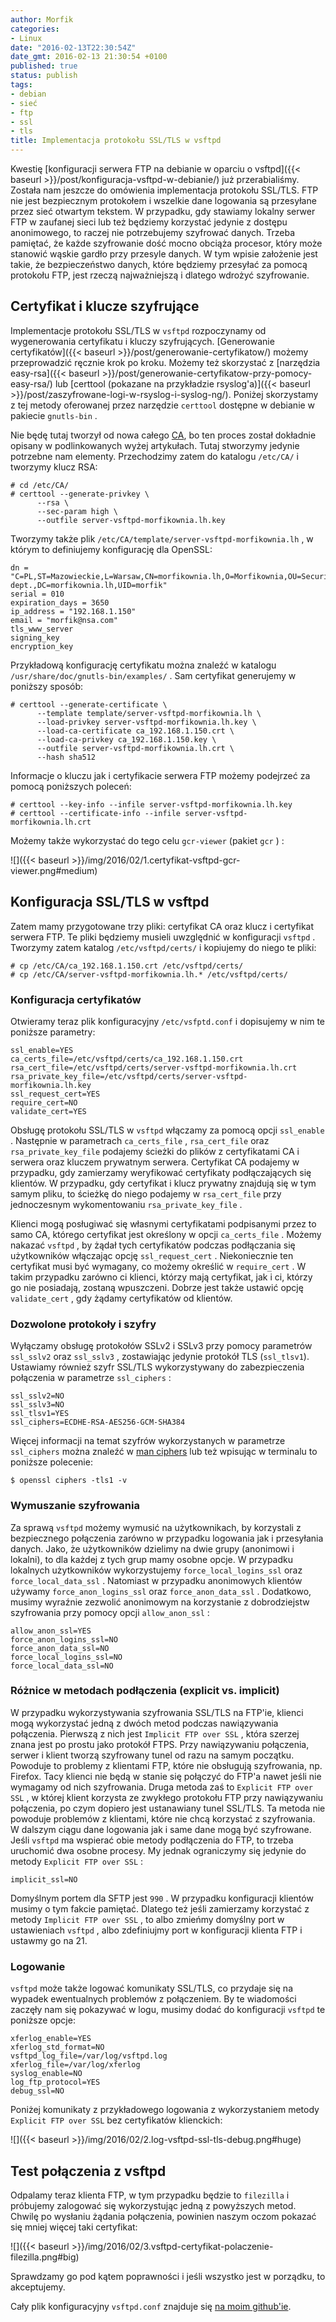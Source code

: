 ```yaml
---
author: Morfik
categories:
- Linux
date: "2016-02-13T22:30:54Z"
date_gmt: 2016-02-13 21:30:54 +0100
published: true
status: publish
tags:
- debian
- sieć
- ftp
- ssl
- tls
title: Implementacja protokołu SSL/TLS w vsftpd
---
```


Kwestię [konfiguracji serwera FTP na debianie w oparciu o
vsftpd]({{< baseurl >}}/post/konfiguracja-vsftpd-w-debianie/) już przerabialiśmy. Została nam
jeszcze do omówienia implementacja protokołu SSL/TLS. FTP nie jest bezpiecznym protokołem i wszelkie
dane logowania są przesyłane przez sieć otwartym tekstem. W przypadku, gdy stawiamy lokalny serwer
FTP w zaufanej sieci lub też będziemy korzystać jedynie z dostępu anonimowego, to raczej nie
potrzebujemy szyfrować danych. Trzeba pamiętać, że każde szyfrowanie dość mocno obciąża procesor,
który może stanowić wąskie gardło przy przesyle danych. W tym wpisie założenie jest takie, że
bezpieczeństwo danych, które będziemy przesyłać za pomocą protokołu FTP, jest rzeczą najważniejszą i
dlatego wdrożyć szyfrowanie.

<!--more-->
## Certyfikat i klucze szyfrujące

Implementacje protokołu SSL/TLS w `vsftpd` rozpoczynamy od wygenerowania certyfikatu i kluczy
szyfrujących. [Generowanie certyfikatów]({{< baseurl >}}/post/generowanie-certyfikatow/) możemy
przeprowadzić ręcznie krok po kroku. Możemy też skorzystać z [narzędzia
easy-rsa]({{< baseurl >}}/post/generowanie-certyfikatow-przy-pomocy-easy-rsa/) lub [certtool
(pokazane na przykładzie
rsyslog'a)]({{< baseurl >}}/post/zaszyfrowane-logi-w-rsyslog-i-syslog-ng/). Poniżej skorzystamy z
tej metody oferowanej przez narzędzie `certtool` dostępne w debianie w pakiecie `gnutls-bin` .

Nie będę tutaj tworzył od nowa całego [CA](https://pl.wikipedia.org/wiki/Urz%C4%85d_certyfikacji),
bo ten proces został dokładnie opisany w podlinkowanych wyżej artykułach. Tutaj stworzymy jedynie
potrzebne nam elementy. Przechodzimy zatem do katalogu `/etc/CA/` i tworzymy klucz RSA:

    # cd /etc/CA/
    # certtool --generate-privkey \
          --rsa \
          --sec-param high \
          --outfile server-vsftpd-morfikownia.lh.key

Tworzymy także plik `/etc/CA/template/server-vsftpd-morfikownia.lh` , w którym to definiujemy
konfigurację dla
    OpenSSL:

    dn = "C=PL,ST=Mazowieckie,L=Warsaw,CN=morfikownia.lh,O=Morfikownia,OU=Security dept.,DC=morfikownia.lh,UID=morfik"
    serial = 010
    expiration_days = 3650
    ip_address = "192.168.1.150"
    email = "morfik@nsa.com"
    tls_www_server
    signing_key
    encryption_key

Przykładową konfigurację certyfikatu można znaleźć w katalogu
`/usr/share/doc/gnutls-bin/examples/` . Sam certyfikat generujemy w poniższy sposób:

    # certtool --generate-certificate \
          --template template/server-vsftpd-morfikownia.lh \
          --load-privkey server-vsftpd-morfikownia.lh.key \
          --load-ca-certificate ca_192.168.1.150.crt \
          --load-ca-privkey ca_192.168.1.150.key \
          --outfile server-vsftpd-morfikownia.lh.crt \
          --hash sha512

Informacje o kluczu jak i certyfikacie serwera FTP możemy podejrzeć za pomocą poniższych poleceń:

    # certtool --key-info --infile server-vsftpd-morfikownia.lh.key
    # certtool --certificate-info --infile server-vsftpd-morfikownia.lh.crt

Możemy także wykorzystać do tego celu `gcr-viewer` (pakiet `gcr` ) :

![]({{< baseurl >}}/img/2016/02/1.certyfikat-vsftpd-gcr-viewer.png#medium)

## Konfiguracja SSL/TLS w vsftpd

Zatem mamy przygotowane trzy pliki: certyfikat CA oraz klucz i certyfikat serwera FTP. Te pliki
będziemy musieli uwzględnić w konfiguracji `vsftpd` . Tworzymy zatem katalog `/etc/vsftpd/certs/` i
kopiujemy do niego te pliki:

    # cp /etc/CA/ca_192.168.1.150.crt /etc/vsftpd/certs/
    # cp /etc/CA/server-vsftpd-morfikownia.lh.* /etc/vsftpd/certs/

### Konfiguracja certyfikatów

Otwieramy teraz plik konfiguracyjny `/etc/vsfptd.conf` i dopisujemy w nim te poniższe parametry:

    ssl_enable=YES
    ca_certs_file=/etc/vsftpd/certs/ca_192.168.1.150.crt
    rsa_cert_file=/etc/vsftpd/certs/server-vsftpd-morfikownia.lh.crt
    rsa_private_key_file=/etc/vsftpd/certs/server-vsftpd-morfikownia.lh.key
    ssl_request_cert=YES
    require_cert=NO
    validate_cert=YES

Obsługę protokołu SSL/TLS w `vsftpd` włączamy za pomocą opcji `ssl_enable` . Następnie w parametrach
`ca_certs_file` , `rsa_cert_file` oraz `rsa_private_key_file` podajemy ścieżki do plików z
certyfikatami CA i serwera oraz kluczem prywatnym serwera. Certyfikat CA podajemy w przypadku, gdy
zamierzamy weryfikować certyfikaty podłączających się klientów. W przypadku, gdy certyfikat i klucz
prywatny znajdują się w tym samym pliku, to ścieżkę do niego podajemy w `rsa_cert_file` przy
jednoczesnym wykomentowaniu `rsa_private_key_file` .

Klienci mogą posługiwać się własnymi certyfikatami podpisanymi przez to samo CA, którego certyfikat
jest określony w opcji `ca_certs_file` . Możemy nakazać `vsftpd` , by żądał tych certyfikatów
podczas podłączania się użytkowników włączając opcję `ssl_request_cert` . Niekoniecznie ten
certyfikat musi być wymagany, co możemy określić w `require_cert` . W takim przypadku zarówno ci
klienci, którzy mają certyfikat, jak i ci, którzy go nie posiadają, zostaną wpuszczeni. Dobrze jest
także ustawić opcję `validate_cert` , gdy żądamy certyfikatów od klientów.

### Dozwolone protokoły i szyfry

Wyłączamy obsługę protokołów SSLv2 i SSLv3 przy pomocy parametrów `ssl_sslv2` oraz `ssl_sslv3` ,
zostawiając jedynie protokół TLS (`ssl_tlsv1`). Ustawiamy również szyfr SSL/TLS wykorzystywany do
zabezpieczenia połączenia w parametrze `ssl_ciphers` :

    ssl_sslv2=NO
    ssl_sslv3=NO
    ssl_tlsv1=YES
    ssl_ciphers=ECDHE-RSA-AES256-GCM-SHA384

Więcej informacji na temat szyfrów wykorzystanych w parametrze `ssl_ciphers` można znaleźć w [man
ciphers](http://manpages.ubuntu.com/manpages/wily/en/man1/ciphers.1ssl.html) lub też wpisując w
terminalu to poniższe polecenie:

    $ openssl ciphers -tls1 -v

### Wymuszanie szyfrowania

Za sprawą `vsftpd` możemy wymusić na użytkownikach, by korzystali z bezpiecznego połączenia zarówno
w przypadku logowania jak i przesyłania danych. Jako, że użytkowników dzielimy na dwie grupy
(anonimowi i lokalni), to dla każdej z tych grup mamy osobne opcje. W przypadku lokalnych
użytkowników wykorzystujemy `force_local_logins_ssl` oraz `force_local_data_ssl` . Natomiast w
przypadku anonimowych klientów używamy `force_anon_logins_ssl` oraz `force_anon_data_ssl` .
Dodatkowo, musimy wyraźnie zezwolić anonimowym na korzystanie z dobrodziejstw szyfrowania przy
pomocy opcji `allow_anon_ssl` :

    allow_anon_ssl=YES
    force_anon_logins_ssl=NO
    force_anon_data_ssl=NO
    force_local_logins_ssl=NO
    force_local_data_ssl=NO

### Różnice w metodach podłączenia (explicit vs. implicit)

W przypadku wykorzystywania szyfrowania SSL/TLS na FTP'ie, klienci mogą wykorzystać jedną z dwóch
metod podczas nawiązywania połączenia. Pierwszą z nich jest `Implicit FTP over SSL` , która szerzej
znana jest po prostu jako protokół FTPS. Przy nawiązywaniu połączenia, serwer i klient tworzą
szyfrowany tunel od razu na samym początku. Powoduje to problemy z klientami FTP, które nie
obsługują szyfrowania, np. Firefox. Tacy klienci nie będą w stanie się połączyć do FTP'a nawet
jeśli nie wymagamy od nich szyfrowania. Druga metoda zaś to `Explicit FTP over SSL` , w której
klient korzysta ze zwykłego protokołu FTP przy nawiązywaniu połączenia, po czym dopiero jest
ustanawiany tunel SSL/TLS. Ta metoda nie powoduje problemów z klientami, które nie chcą korzystać z
szyfrowania. W dalszym ciągu dane logowania jak i same dane mogą być szyfrowane. Jeśli `vsftpd` ma
wspierać obie metody podłączenia do FTP, to trzeba uruchomić dwa osobne procesy. My jednak
ograniczymy się jedynie do metody `Explicit FTP over SSL` :

    implicit_ssl=NO

Domyślnym portem dla SFTP jest `990` . W przypadku konfiguracji klientów musimy o tym fakcie
pamiętać. Dlatego też jeśli zamierzamy korzystać z metody `Implicit FTP over SSL` , to albo
zmieńmy domyślny port w ustawieniach `vsftpd` , albo zdefiniujmy port w konfiguracji klienta FTP i
ustawmy go na 21.

### Logowanie

`vsftpd` może także logować komunikaty SSL/TLS, co przydaje się na wypadek ewentualnych problemów z
połączeniem. By te wiadomości zaczęły nam się pokazywać w logu, musimy dodać do konfiguracji
`vsftpd` te poniższe opcje:

    xferlog_enable=YES
    xferlog_std_format=NO
    vsftpd_log_file=/var/log/vsftpd.log
    xferlog_file=/var/log/xferlog
    syslog_enable=NO
    log_ftp_protocol=YES
    debug_ssl=NO

Poniżej komunikaty z przykładowego logowania z wykorzystaniem metody `Explicit FTP over SSL` bez
certyfikatów klienckich:

![]({{< baseurl >}}/img/2016/02/2.log-vsftpd-ssl-tls-debug.png#huge)

## Test połączenia z vsftpd

Odpalamy teraz klienta FTP, w tym przypadku będzie to `filezilla` i próbujemy zalogować się
wykorzystując jedną z powyższych metod. Chwilę po wysłaniu żądania połączenia, powinien naszym oczom
pokazać się mniej więcej taki certyfikat:

![]({{< baseurl >}}/img/2016/02/3.vsftpd-certyfikat-polaczenie-filezilla.png#big)

Sprawdzamy go pod kątem poprawności i jeśli wszystko jest w porządku, to akceptujemy.

Cały plik konfiguracyjny `vsftpd.conf` znajduje się [na moim
github'ie](https://github.com/morfikov/files/blob/master/configs/etc/vsftpd.conf).
